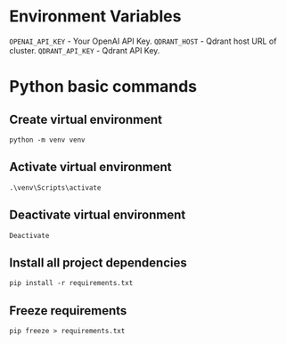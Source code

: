 # Environment Variables

`OPENAI_API_KEY` - Your OpenAI API Key.
`QDRANT_HOST` - Qdrant host URL of cluster.
`QDRANT_API_KEY` - Qdrant API Key.

# Python basic commands

## Create virtual environment

```
python -m venv venv
```

## Activate virtual environment

```
.\venv\Scripts\activate
```

## Deactivate virtual environment

```
Deactivate
```

## Install all project dependencies

```
pip install -r requirements.txt
```

## Freeze requirements

```
pip freeze > requirements.txt
```
